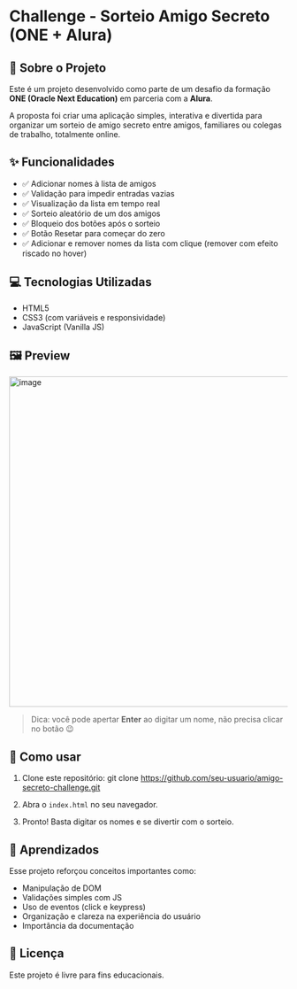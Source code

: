 # Challenge - Sorteio Amigo Secreto (ONE + Alura)

## 📌 Sobre o Projeto

Este é um projeto desenvolvido como parte de um desafio da formação **ONE (Oracle Next Education)** em parceria com a **Alura**.

A proposta foi criar uma aplicação simples, interativa e divertida para organizar um sorteio de amigo secreto entre amigos, familiares ou colegas de trabalho, totalmente online.

## ✨ Funcionalidades

- ✅ Adicionar nomes à lista de amigos
- ✅ Validação para impedir entradas vazias
- ✅ Visualização da lista em tempo real
- ✅ Sorteio aleatório de um dos amigos
- ✅ Bloqueio dos botões após o sorteio
- ✅ Botão Resetar para começar do zero
- ✅ Adicionar e remover nomes da lista com clique (remover com efeito riscado no hover)


## 💻 Tecnologias Utilizadas

- HTML5
- CSS3 (com variáveis e responsividade)
- JavaScript (Vanilla JS)

## 🖼️ Preview

<img width="1101" height="597" alt="image" src="https://github.com/user-attachments/assets/274e9c2c-12a2-4052-9f99-6623df8f1fe8" />

> Dica: você pode apertar **Enter** ao digitar um nome, não precisa clicar no botão 😉

## 🚀 Como usar

1. Clone este repositório:
git clone https://github.com/seu-usuario/amigo-secreto-challenge.git

2. Abra o `index.html` no seu navegador.

3. Pronto! Basta digitar os nomes e se divertir com o sorteio.

## 🧠 Aprendizados

Esse projeto reforçou conceitos importantes como:

- Manipulação de DOM
- Validações simples com JS
- Uso de eventos (click e keypress)
- Organização e clareza na experiência do usuário
- Importância da documentação

## 📄 Licença

Este projeto é livre para fins educacionais.
